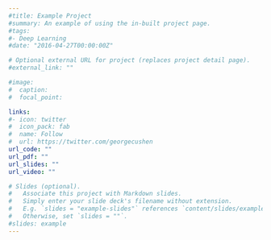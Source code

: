 ```yaml
---
#title: Example Project
#summary: An example of using the in-built project page.
#tags:
#- Deep Learning
#date: "2016-04-27T00:00:00Z"

# Optional external URL for project (replaces project detail page).
#external_link: ""

#image:
#  caption: 
#  focal_point: 

links:
#- icon: twitter
#  icon_pack: fab
#  name: Follow
#  url: https://twitter.com/georgecushen
url_code: ""
url_pdf: ""
url_slides: ""
url_video: ""

# Slides (optional).
#   Associate this project with Markdown slides.
#   Simply enter your slide deck's filename without extension.
#   E.g. `slides = "example-slides"` references `content/slides/example-slides.md`.
#   Otherwise, set `slides = ""`.
#slides: example
---
```


